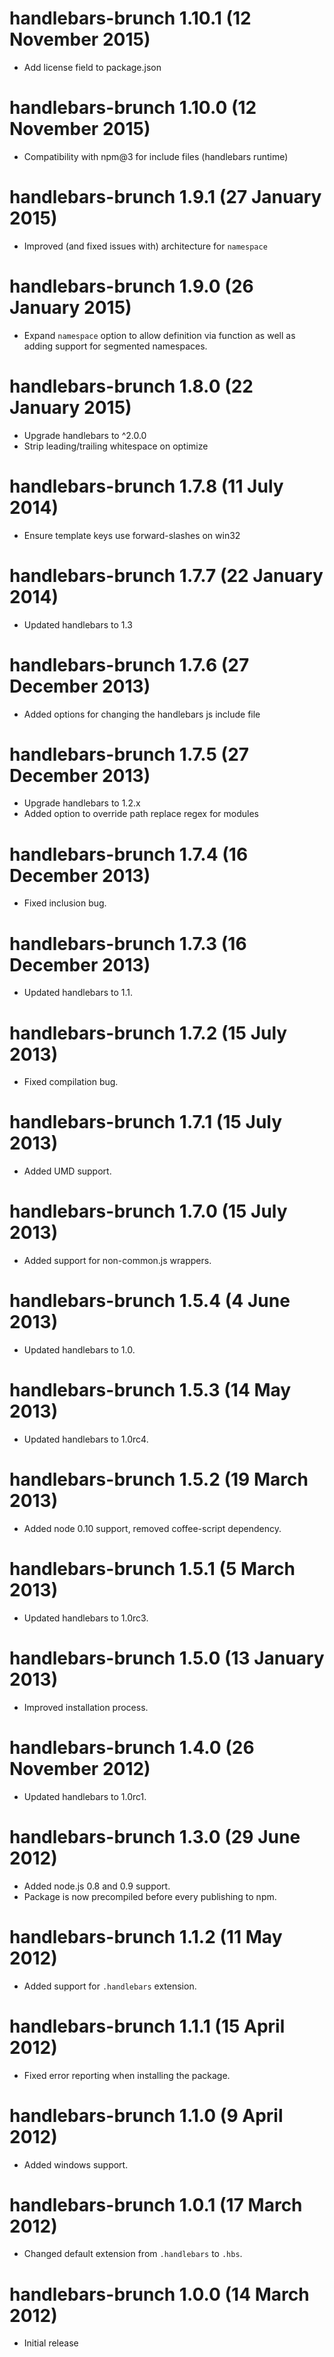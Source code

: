 # handlebars-brunch 1.10.1 (12 November 2015)
* Add license field to package.json

# handlebars-brunch 1.10.0 (12 November 2015)
* Compatibility with npm@3 for include files (handlebars runtime)

# handlebars-brunch 1.9.1 (27 January 2015)
* Improved (and fixed issues with) architecture for `namespace`

# handlebars-brunch 1.9.0 (26 January 2015)
* Expand `namespace` option to allow definition via function as well as adding
  support for segmented namespaces.

# handlebars-brunch 1.8.0 (22 January 2015)
* Upgrade handlebars to ^2.0.0
* Strip leading/trailing whitespace on optimize

# handlebars-brunch 1.7.8 (11 July 2014)
* Ensure template keys use forward-slashes on win32

# handlebars-brunch 1.7.7 (22 January 2014)
* Updated handlebars to 1.3

# handlebars-brunch 1.7.6 (27 December 2013)
* Added options for changing the handlebars js include file

# handlebars-brunch 1.7.5 (27 December 2013)
* Upgrade handlebars to 1.2.x
* Added option to override path replace regex for modules

# handlebars-brunch 1.7.4 (16 December 2013)
* Fixed inclusion bug.

# handlebars-brunch 1.7.3 (16 December 2013)
* Updated handlebars to 1.1.

# handlebars-brunch 1.7.2 (15 July 2013)
* Fixed compilation bug.

# handlebars-brunch 1.7.1 (15 July 2013)
* Added UMD support.

# handlebars-brunch 1.7.0 (15 July 2013)
* Added support for non-common.js wrappers.

# handlebars-brunch 1.5.4 (4 June 2013)
* Updated handlebars to 1.0.

# handlebars-brunch 1.5.3 (14 May 2013)
* Updated handlebars to 1.0rc4.

# handlebars-brunch 1.5.2 (19 March 2013)
* Added node 0.10 support, removed coffee-script dependency.

# handlebars-brunch 1.5.1 (5 March 2013)
* Updated handlebars to 1.0rc3.

# handlebars-brunch 1.5.0 (13 January 2013)
* Improved installation process.

# handlebars-brunch 1.4.0 (26 November 2012)
* Updated handlebars to 1.0rc1.

# handlebars-brunch 1.3.0 (29 June 2012)
* Added node.js 0.8 and 0.9 support.
* Package is now precompiled before every publishing to npm.

# handlebars-brunch 1.1.2 (11 May 2012)
* Added support for `.handlebars` extension.

# handlebars-brunch 1.1.1 (15 April 2012)
* Fixed error reporting when installing the package.

# handlebars-brunch 1.1.0 (9 April 2012)
* Added windows support.

# handlebars-brunch 1.0.1 (17 March 2012)
* Changed default extension from `.handlebars` to `.hbs`.

# handlebars-brunch 1.0.0 (14 March 2012)
* Initial release
